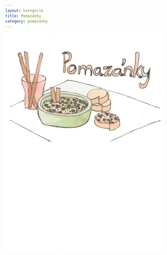 ```yaml
---
layout: kategorie
title: Pomazánky
category: pomazánky
---
```


<img src="/img/pomazanky.jpg" alt="{{ page.title }}" width="800px"/>
